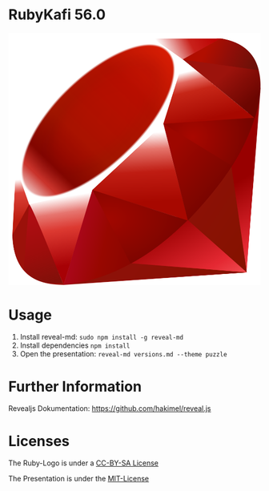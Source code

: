 # RubyKafi 56.0

![Ruby](ruby.png)

# Usage 

1. Install reveal-md: `sudo npm install -g reveal-md`
2. Install dependencies `npm install`
3. Open the presentation: `reveal-md versions.md --theme puzzle`

# Further Information

Revealjs Dokumentation: https://github.com/hakimel/reveal.js

# Licenses

The Ruby-Logo is under a [CC-BY-SA License](LOGO-LICENSE)

The Presentation is under the [MIT-License](LICENSE)
